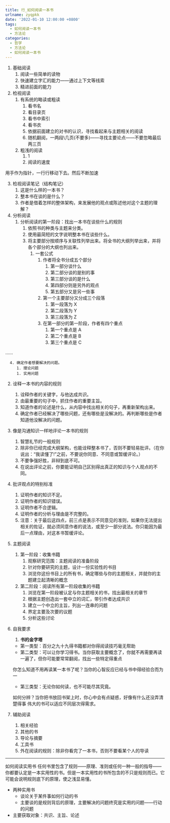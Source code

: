 ```yaml
---
title: 行_如何阅读一本书
urlname: zyqpkk
date: '2022-01-10 12:00:00 +0800'
tags:
  - 如何阅读一本书
  - 方法论
categories:
  - 哲学
  - 方法论
  - 如何阅读一本书
---
```


1. 基础阅读
   1. 阅读一些简单的读物
   1. 快速建立字汇的能力——通过上下文等线索
   1. 精进前面的能力
2. 检视阅读
   1. 有系统的略读或粗读
      1. 看书名
      1. 看目录页
      1. 看书中索引
      1. 看书衣
      1. 依据前面建立的对书的认识，寻找看起来与主题相关的阅读
      1. 随机翻阅，一两段\几页(不要多)——寻找主要论点——不要忽略最后两三页
   2. 粗浅的阅读
      1. 1
      1. 阅读的速度

用手作为指针，一行行移动下去。然后不断加速

3. 检视阅读笔记（结构笔记）
   1. 这是什么样的一本书？
   1. 整本书在谈的是什么？
   1. 作者是借着怎样的整体架构，来发展他的观点或陈述他对这个主题的理解？
4. 分析阅读
   1. 分析阅读的第一阶段：找出一本书在谈些什么的规则
      1. 依照书的种类与主题来分类。
      1. 使用最简短的文字说明整本书在谈些什么。
      1. 将主要部分按顺序与关联性列举出来。将全书的大纲列举出来，并将各个部分的大纲也列出来。
         1. 一套公式
            1. 作者将全书分成五个部分
               1. 第一部分谈什么
               1. 第二部分谈的是别的事
               1. 第三部分谈的是什么
               1. 第四部分则是另外的观点
               1. 第五部分又是另一些事
            2. 第一个主要部分又分成三个段落
               1. 第一段落为 X
               1. 第二段落为 Y
               1. 第三段落为 Z
            3. 在第一部分的第一阶段，作者有四个重点
               1. 第一个重点是 A
               1. 第二个重点是 B
               1. 第三个重点是 C

......

      4. 确定作者想要解决的问题。
         1. 理论问题
         1. 实用问题

2.  诠释一本书的内容的规则
    1. 诠释作者的关键字，与他达成共识。
    1. 由最重要的句子中，抓住作者的重要主旨。
    1. 知道作者的论述是什么，从内容中找出相关的句子，再重新架构出来。
    1. 确定作者已经解决了哪些问题，还有哪些是没解决的。再判断哪些是作者知道他没解决的问题。
3.  像是沟通知识一样地评论一本书的规则
    1. 智慧礼节的一般规则
    1. 除非你已经完成大纲架构，也能诠释整本书了，否则不要轻易批评。（在你说出：“我读懂了!”之前，不要说你同意、不同意或暂缓评论。）
    1. 不要争强好胜，非辩到底不可。
    1. 在说出评论之前，你要能证明自己区别得出真正的知识与个人观点的不同。
4.  批评观点的特别标准
    1. 证明作者的知识不足。
    1. 证明作者的知识错误。
    1. 证明作者不合逻辑。
    1. 证明作者的分析与理由是不完整的。
    1. 注意：关于最后这四点，前三点是表示不同意见的准则，如果你无法提出相关的佐证，就必须同意作者的说法，或至少一部分说法。你只能因为最后一点理由，对这本书暂缓评论。
5.  主题阅读
    1.  第一阶段：收集书籍
        1. 观察研究范围：主题阅读的准备阶段
        1. 针对你要研究的主题，设计一份实验性的书目
        1. 浏览你这份书目上的所有书，确定哪些与你的主题相关，并就你的主题建立起清晰的概念
    2.  第二阶段：阅读所有第一阶段收集的书籍
        1. 浏览在第一阶段被认定与你主题相关的书，找出最相关的章节
        1. 根据主题创造出一套中立的词汇，带引作者达成共识
        1. 建立一个中立的主旨，列出一连串的问题
        1. 界定主要及次要的议题
        1. 分析这些讨论
6.  自我要求

    1.  **书的金字塔**

    - 第一类型：百分之九十九得书籍都对你得阅读技巧毫无帮助
    - 第二类型：可以让你学习得书。当你获取主要概念了，你就不再需要再读一遍了，但你可能要常常翻阅，找出一些特定得重点

    你怎么知道不用再读某一本书了呢？当你的心智反应已经与书中得经验合而为一

    - 第三类型：无论你如何读，也不可能尽其究竟。

    如何分辨？当你把书放回书架上时，你心中会有点疑惑，好像有什么还没弄清楚得事
    伟大的书可以适应不同层次得需求。

7.  辅助阅读
    1.  相关经验
    1.  其他的书
    1.  导论与摘要
    1.  工具书
    1.  外在阅读的规则：除非你看完了一本书，否则不要看某个人的导读

---

如何阅读实用书
任何书里包含了规则——原理、准则或任何一种一般的指导——你都要认定是一本实用性的书。但是一本实用性的书所包含的不只是规则而已。它可能会说明规则底下的原理，使之浅显易懂。

- 两种实用书
  - 谈论关于某件事如何行动的书
  - 主要谈的是规则背后的原理，主要解决的问题终究是实用的问题——行动的问题
- 主要获取对象：共识、主旨、论述

​

​
